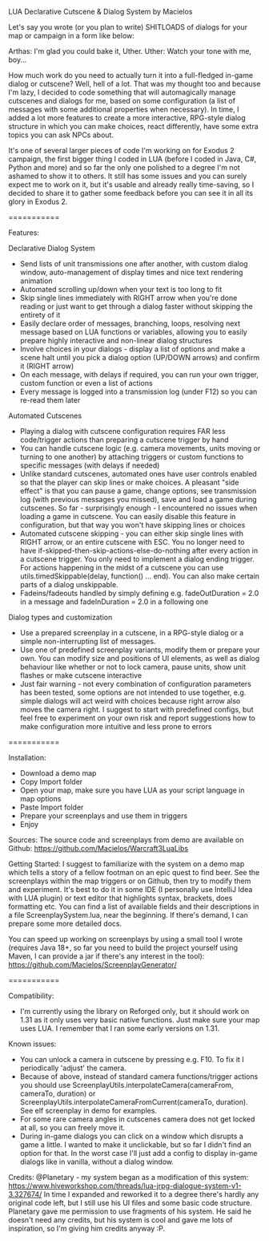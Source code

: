 LUA Declarative Cutscene & Dialog System
by Macielos

Let's say you wrote (or you plan to write) SHITLOADS of dialogs for your map or campaign in a form like below: 

Arthas: I'm glad you could bake it, Uther.
Uther: Watch your tone with me, boy...

How much work do you need to actually turn it into a full-fledged in-game dialog or cutscene? Well, hell of a lot. That was my thought too and because I'm lazy, I decided to code something that will automagically manage cutscenes and dialogs for me, based on some configuration (a list of messages with some additional properties when necessary). In time, I added a lot more features to create a more interactive, RPG-style dialog structure in which you can make choices, react differently, have some extra topics you can ask NPCs about. 

It's one of several larger pieces of code I'm working on for Exodus 2 campaign, the first bigger thing I coded in LUA (before I coded in Java, C#, Python and more) and so far the only one polished to a degree I'm not ashamed to show it to others. It still has some issues and you can surely expect me to work on it, but it's usable and already really time-saving, so I decided to share it to gather some feedback before you can see it in all its glory in Exodus 2. 

===========

Features:

Declarative Dialog System
- Send lists of unit transmissions one after another, with custom dialog window, auto-management of display times and nice text rendering animation
- Automated scrolling up/down when your text is too long to fit
- Skip single lines immediately with RIGHT arrow when you're done reading or just want to get through a dialog faster without skipping the entirety of it
- Easily declare order of messages, branching, loops, resolving next message based on LUA functions or variables, allowing you to easily prepare highly interactive and non-linear dialog structures
- Involve choices in your dialogs - display a list of options and make a scene halt until you pick a dialog option (UP/DOWN arrows) and confirm it (RIGHT arrow)
- On each message, with delays if required, you can run your own trigger, custom function or even a list of actions
- Every message is logged into a transmission log (under F12) so you can re-read them later

Automated Cutscenes
- Playing a dialog with cutscene configuration requires FAR less code/trigger actions than preparing a cutscene trigger by hand
- You can handle cutscene logic (e.g. camera movements, units moving or turning to one another) by attaching triggers or custom functions to specific messages (with delays if needed)
- Unlike standard cutscenes, automated ones have user controls enabled so that the player can skip lines or make choices. A pleasant "side effect" is that you can pause a game, change options, see transmission log (with previous messages you missed), save and load a game during cutscenes. So far - surprisingly enough - I encountered no issues when loading a game in cutscene. You can easily disable this feature in configuration, but that way you won't have skipping lines or choices
- Automated cutscene skipping - you can either skip single lines with RIGHT arrow, or an entire cutscene with ESC. You no longer need to have if-skipped-then-skip-actions-else-do-nothing after every action in a cutscene trigger. You only need to implement a dialog ending trigger. For actions happening in the midst of a cutscene you can use utils.timedSkippable(delay, function() ... end). You can also make certain parts of a dialog unskippable.
- Fadeins/fadeouts handled by simply defining e.g. fadeOutDuration = 2.0 in a message and fadeInDuration = 2.0 in a following one

Dialog types and customization
- Use a prepared screenplay in a cutscene, in a RPG-style dialog or a simple non-interrupting list of messages. 
- Use one of predefined screenplay variants, modify them or prepare your own. You can modify size and positions of UI elements, as well as dialog behaviour like whether or not to lock camera, pause units, show unit flashes or make cutscene interactive
- Just fair warning - not every combination of configuration parameters has been tested, some options are not intended to use together, e.g. simple dialogs will act weird with choices because right arrow also moves the camera right. I suggest to start with predefined configs, but feel free to experiment on your own risk and report suggestions how to make configuration more intuitive and less prone to errors

===========

Installation:
- Download a demo map
- Copy Import folder
- Open your map, make sure you have LUA as your script language in map options
- Paste Import folder
- Prepare your screenplays and use them in triggers
- Enjoy

Sources:
The source code and screenplays from demo are available on Github:
https://github.com/Macielos/Warcraft3LuaLibs

Getting Started:
I suggest to familiarize with the system on a demo map which tells a story of a fellow footman on an epic quest to find 
beer. See the screenplays within the map triggers or on Github, then try to modify them and experiment. It's best to do
it in some IDE (I personally use IntelliJ Idea with LUA plugin) or text editor that highlights syntax, brackets, 
does formatting etc. You can find a list of available fields and their descriptions in a file ScreenplaySystem.lua, 
near the beginning. If there's demand, I can prepare some more detailed docs. 

You can speed up working on screenplays by using a small tool I wrote (requires Java 18+, so far you need to build the 
project yourself using Maven, I can provide a jar if there's any interest in the tool):
https://github.com/Macielos/ScreenplayGenerator/

===========

Compatibility: 
- I'm currently using the library on Reforged only, but it should work on 1.31 as it only uses very basic native functions. Just make sure your map uses LUA. I remember that I ran some early versions on 1.31. 

Known issues: 
- You can unlock a camera in cutscene by pressing e.g. F10. To fix it I periodically 'adjust' the camera.
- Because of above, instead of standard camera functions/trigger actions you should use ScreenplayUtils.interpolateCamera(cameraFrom, cameraTo, duration) or ScreenplayUtils.interpolateCameraFromCurrent(cameraTo, duration). See elf screenplay in demo for examples. 
- For some rare camera angles in cutscenes camera does not get locked at all, so you can freely move it.
- During in-game dialogs you can click on a window which disrupts a game a little. I wanted to make it unclickable, but so far I didn't find an option for that. In the worst case I'll just add a config to display in-game dialogs like in vanilla, without a dialog window. 

Credits: 
@Planetary - my system began as a modification of this system:
https://www.hiveworkshop.com/threads/lua-jrpg-dialogue-system-v1-3.327674/
In time I expanded and reworked it to a degree there's hardly any original code left, but I still use his UI files and some basic code structure. Planetary gave me permission to use fragments of his system. He said he doesn't need any credits, but his system is cool and gave me lots of inspiration, so I'm giving him credits anyway :P. 
